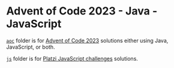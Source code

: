 # Advent of Code 2023 - Java - JavaScript

[`aoc`](./aoc/) folder is for [Advent of Code 2023](https://adventofcode.com/2023) solutions either using Java, JavaScript, or both.

[`js`](./js/) folder is for [Platzi JavaScript challenges](https://platzi.com/cursos/navidad-js/) solutions.
